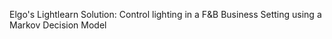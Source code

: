 Elgo's Lightlearn Solution:
Control lighting in a F&B Business Setting using a Markov Decision Model
